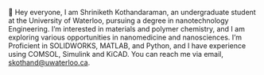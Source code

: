 👋 Hey everyone, I am Shriniketh Kothandaraman, an undergraduate student at the University of Waterloo, pursuing a degree in nanotechnology Engineering. I’m interested in materials and polymer chemistry, and I am exploring various opportunities in nanomedicine and nanosciences. I’m Proficient in SOLIDWORKS, MATLAB, and Python, and I have experience using COMSOL, Simulink and KiCAD. You can reach me via email, skothand@uwaterloo.ca.